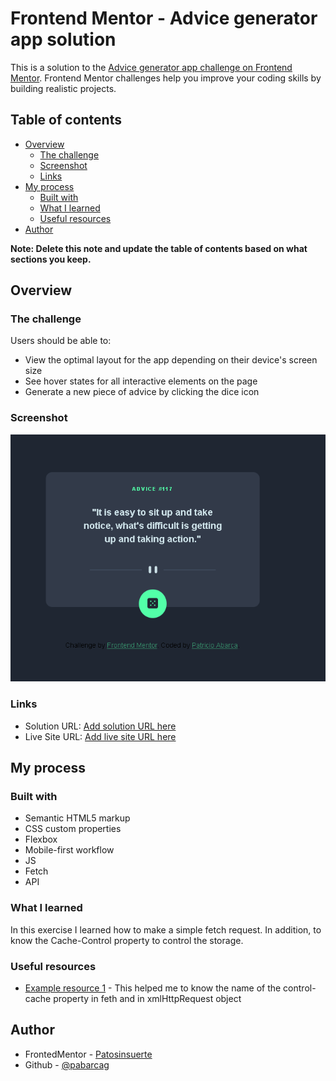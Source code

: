 # Frontend Mentor - Advice generator app solution

This is a solution to the [Advice generator app challenge on Frontend Mentor](https://www.frontendmentor.io/challenges/advice-generator-app-QdUG-13db). Frontend Mentor challenges help you improve your coding skills by building realistic projects.

## Table of contents

- [Overview](#overview)
  - [The challenge](#the-challenge)
  - [Screenshot](#screenshot)
  - [Links](#links)
- [My process](#my-process)
  - [Built with](#built-with)
  - [What I learned](#what-i-learned)
  - [Useful resources](#useful-resources)
- [Author](#author)

**Note: Delete this note and update the table of contents based on what sections you keep.**

## Overview

### The challenge

Users should be able to:

- View the optimal layout for the app depending on their device's screen size
- See hover states for all interactive elements on the page
- Generate a new piece of advice by clicking the dice icon

### Screenshot

![](./Captura.PNG)



### Links

- Solution URL: [Add solution URL here](https://github.com/pabarcag/advice-generator)
- Live Site URL: [Add live site URL here](https://pabarcag.github.io/advice-generator/)

## My process

### Built with

- Semantic HTML5 markup
- CSS custom properties
- Flexbox
- Mobile-first workflow
- JS
- Fetch
- API


### What I learned

In this exercise I learned how to make a simple fetch request. In addition, to know the Cache-Control property to control the storage.




### Useful resources

- [Example resource 1](https://developer.mozilla.org/en-US/docs/Web/HTTP/Headers/Cache-Control) - This helped me to know the name of the control-cache property in feth and in xmlHttpRequest object


## Author

- FrontedMentor - [Patosinsuerte](https://www.frontendmentor.io/profile/Patosinsuerte)
- Github - [@pabarcag](https://github.com/pabarcag)

